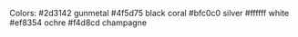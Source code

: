 Colors:
#2d3142     gunmetal
#4f5d75     black coral
#bfc0c0     silver
#ffffff     white
#ef8354     ochre
#f4d8cd     champagne 
